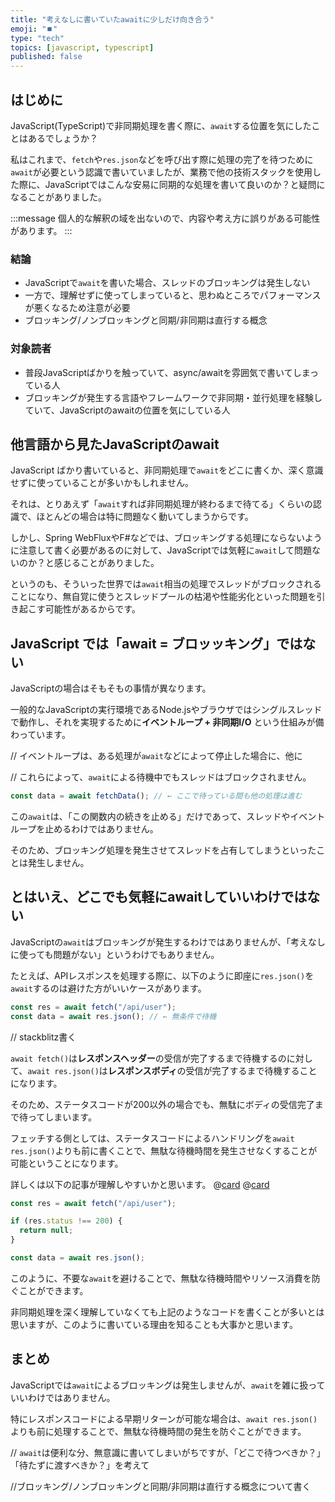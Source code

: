 ```yaml
---
title: "考えなしに書いていたawaitに少しだけ向き合う"
emoji: "⏹️"
type: "tech"
topics: [javascript, typescript]
published: false
---
```


## はじめに
JavaScript(TypeScript)で非同期処理を書く際に、`await`する位置を気にしたことはあるでしょうか？

私はこれまで、`fetch`や`res.json`などを呼び出す際に処理の完了を待つために`await`が必要という認識で書いていましたが、業務で他の技術スタックを使用した際に、JavaScriptではこんな安易に同期的な処理を書いて良いのか？と疑問になることがありました。

:::message
個人的な解釈の域を出ないので、内容や考え方に誤りがある可能性があります。
:::

### 結論
- JavaScriptで`await`を書いた場合、スレッドのブロッキングは発生しない
- 一方で、理解せずに使ってしまっていると、思わぬところでパフォーマンスが悪くなるため注意が必要
- ブロッキング/ノンブロッキングと同期/非同期は直行する概念

### 対象読者
- 普段JavaScriptばかりを触っていて、async/awaitを雰囲気で書いてしまっている人
- ブロッキングが発生する言語やフレームワークで非同期・並行処理を経験していて、JavaScriptのawaitの位置を気にしている人

## 他言語から見たJavaScriptのawait

JavaScript ばかり書いていると、非同期処理で`await`をどこに書くか、深く意識せずに使っていることが多いかもしれません。

それは、とりあえず「`await`すれば非同期処理が終わるまで待てる」くらいの認識で、ほとんどの場合は特に問題なく動いてしまうからです。

しかし、Spring WebFluxやF#などでは、ブロッキングする処理にならないように注意して書く必要があるのに対して、JavaScriptでは気軽に`await`して問題ないのか？と感じることがありました。

というのも、そういった世界では`await`相当の処理でスレッドがブロックされることになり、無自覚に使うとスレッドプールの枯渇や性能劣化といった問題を引き起こす可能性があるからです。

## JavaScript では「await = ブロッッキング」ではない

JavaScriptの場合はそもそもの事情が異なります。

一般的なJavaScriptの実行環境であるNode.jsやブラウザではシングルスレッドで動作し、それを実現するために**イベントループ + 非同期I/O** という仕組みが備わっています。

// イベントループは、ある処理が`await`などによって停止した場合に、他に

// これらによって、`await`による待機中でもスレッドはブロックされません。

```js
const data = await fetchData(); // ← ここで待っている間も他の処理は進む
```

この`await`は、「この関数内の続きを止める」だけであって、スレッドやイベントループを止めるわけではありません。

そのため、ブロッキング処理を発生させてスレッドを占有してしまうといったことは発生しません。

## とはいえ、どこでも気軽にawaitしていいわけではない
JavaScriptの`await`はブロッキングが発生するわけではありませんが、「考えなしに使っても問題がない」というわけでもありません。

たとえば、APIレスポンスを処理する際に、以下のように即座に`res.json()`を`await`するのは避けた方がいいケースがあります。

```js
const res = await fetch("/api/user");
const data = await res.json(); // ← 無条件で待機
```

// stackblitz書く

`await fetch()`は**レスポンスヘッダー**の受信が完了するまで待機するのに対して、`await res.json()`は**レスポンスボディ**の受信が完了するまで待機することになります。

そのため、ステータスコードが200以外の場合でも、無駄にボディの受信完了まで待ってしまいます。

フェッチする側としては、ステータスコードによるハンドリングを`await res.json()`よりも前に書くことで、無駄な待機時間を発生させなくすることが可能ということになります。

詳しくは以下の記事が理解しやすいかと思います。
@[card](https://zenn.dev/ryomaejii/articles/a55f428609ffc5)
@[card](https://qiita.com/ssc-ksaitou/items/5989f754fde0a6a0740c)

```js
const res = await fetch("/api/user");

if (res.status !== 200) {
  return null;
}

const data = await res.json();
```

このように、不要な`await`を避けることで、無駄な待機時間やリソース消費を防ぐことができます。

非同期処理を深く理解していなくても上記のようなコードを書くことが多いとは思いますが、このように書いている理由を知ることも大事かと思います。

## まとめ
JavaScriptでは`await`によるブロッキングは発生しませんが、`await`を雑に扱っていいわけではありません。

特にレスポンスコードによる早期リターンが可能な場合は、`await res.json()`よりも前に処理することで、無駄な待機時間の発生を防ぐことができます。

// `await`は便利な分、無意識に書いてしまいがちですが、「どこで待つべきか？」「待たずに渡すべきか？」を考えて

//ブロッキング/ノンブロッキングと同期/非同期は直行する概念について書く